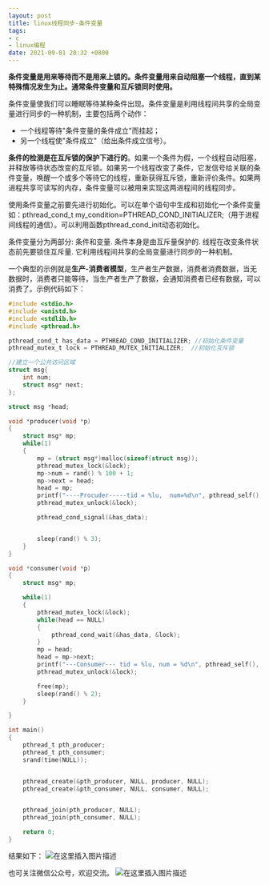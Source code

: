 ```yaml
---
layout: post
title: linux线程同步-条件变量
tags: 
- c
- linux编程
date: 2021-09-01 20:32 +0800
---
```




**条件变量是用来等待而不是用来上锁的。条件变量用来自动阻塞一个线程，直到某特殊情况发生为止。通常条件变量和互斥锁同时使用。**

条件变量使我们可以睡眠等待某种条件出现。条件变量是利用线程间共享的全局变量进行同步的一种机制，主要包括两个动作：

 - 一个线程等待"条件变量的条件成立"而挂起；
 - 另一个线程使"条件成立"（给出条件成立信号）。



**条件的检测是在互斥锁的保护下进行的**。如果一个条件为假，一个线程自动阻塞，并释放等待状态改变的互斥锁。如果另一个线程改变了条件，它发信号给关联的条件变量，唤醒一个或多个等待它的线程，重新获得互斥锁，重新评价条件。如果两进程共享可读写的内存，条件变量可以被用来实现这两进程间的线程同步。

使用条件变量之前要先进行初始化。可以在单个语句中生成和初始化一个条件变量如：pthread_cond_t my_condition=PTHREAD_COND_INITIALIZER;（用于进程间线程的通信）。可以利用函数pthread_cond_init动态初始化。

条件变量分为两部分: 条件和变量. 条件本身是由互斥量保护的. 线程在改变条件状态前先要锁住互斥量. 它利用线程间共享的全局变量进行同步的一种机制。

一个典型的示例就是**生产-消费者模型**，生产者生产数据，消费者消费数据，当无数据时，消费者只能等待，当生产者生产了数据，会通知消费者已经有数据，可以消费了。示例代码如下：

```c
#include <stdio.h>
#include <unistd.h>
#include <stdlib.h>
#include <pthread.h>

pthread_cond_t has_data = PTHREAD_COND_INITIALIZER; //初始化条件变量
pthread_mutex_t lock = PTHREAD_MUTEX_INITIALIZER;  //初始化互斥锁

//建立一个公共访问区域
struct msg{
    int num;
    struct msg* next;
};

struct msg *head;

void *producer(void *p)
{
    struct msg* mp;
    while(1)
    {
        mp = (struct msg*)malloc(sizeof(struct msg));
        pthread_mutex_lock(&lock);
        mp->num = rand() % 100 + 1;
        mp->next = head;
        head = mp;
        printf("----Procuder-----tid = %lu,  num=%d\n", pthread_self(),  mp->num);
        pthread_mutex_unlock(&lock);

        pthread_cond_signal(&has_data);


        sleep(rand() % 3);
    }
}

void *consumer(void *p)
{
    struct msg* mp;

    while(1)
    {
        pthread_mutex_lock(&lock);
        while(head == NULL)
        {
            pthread_cond_wait(&has_data, &lock);
        }
        mp = head;
        head = mp->next;
        printf("---Consumer--- tid = %lu, num = %d\n", pthread_self(), mp->num);
        pthread_mutex_unlock(&lock);

        free(mp);
        sleep(rand() % 2);
    }

}

int main()
{
    pthread_t pth_producer;
    pthread_t pth_consumer;
    srand(time(NULL));


    pthread_create(&pth_producer, NULL, producer, NULL);
    pthread_create(&pth_consumer, NULL, consumer, NULL);


    pthread_join(pth_producer, NULL);
    pthread_join(pth_consumer, NULL);

    return 0;
}


```

结果如下：
![在这里插入图片描述](https://img-blog.csdnimg.cn/20200904140057685.png?x-oss-process=image/watermark,type_ZmFuZ3poZW5naGVpdGk,shadow_10,text_aHR0cHM6Ly9ibG9nLmNzZG4ubmV0L3UwMTI1ODI2NDg=,size_16,color_FFFFFF,t_70#pic_center)


也可关注微信公众号，欢迎交流。
![在这里插入图片描述](https://img-blog.csdnimg.cn/20200813123208602.jpg#pic_center)